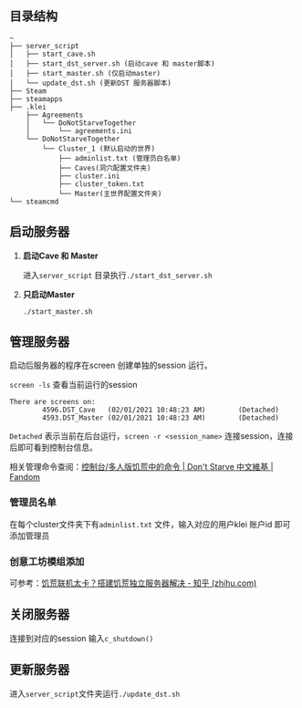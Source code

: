 ## 目录结构

```
~
├── server_script
│   ├── start_cave.sh
│   ├── start_dst_server.sh (启动cave 和 master脚本)
│   ├── start_master.sh (仅启动master)
│   └── update_dst.sh (更新DST 服务器脚本)
├── Steam
├── steamapps
├── .klei
	├── Agreements
	│   └── DoNotStarveTogether
	│       └── agreements.ini
	└── DoNotStarveTogether
    	└── Cluster_1 (默认启动的世界)
        	├── adminlist.txt (管理员白名单)
        	├── Caves(洞穴配置文件夹)
        	├── cluster.ini
        	├── cluster_token.txt
        	└── Master(主世界配置文件夹)
└── steamcmd
```



## 启动服务器

1. **启动Cave 和 Master**

   进入`server_script` 目录执行`./start_dst_server.sh`

2. **只启动Master**

   `./start_master.sh`



## 管理服务器

启动后服务器的程序在screen 创建单独的session 运行。

`screen -ls` 查看当前运行的session

```
There are screens on:
        4596.DST_Cave   (02/01/2021 10:48:23 AM)        (Detached)
        4593.DST_Master (02/01/2021 10:48:23 AM)        (Detached)
```

`Detached` 表示当前在后台运行，`screen -r <session_name>` 连接session，连接后即可看到控制台信息。

相关管理命令查阅：[控制台/多人版饥荒中的命令 | Don't Starve 中文維基 | Fandom](https://dontstarve.fandom.com/zh/wiki/控制台/多人版饑荒中的命令)



### 管理员名单

在每个cluster文件夹下有`adminlist.txt` 文件，输入对应的用户klei 账户id 即可添加管理员



### 创意工坊模组添加

可参考：[饥荒联机太卡？搭建饥荒独立服务器解决 - 知乎 (zhihu.com)](https://zhuanlan.zhihu.com/p/146379848)





## 关闭服务器

连接到对应的session 输入`c_shutdown()` 



## 更新服务器

进入`server_script`文件夹运行`./update_dst.sh`


